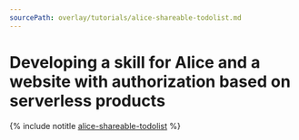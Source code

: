 ```yaml
---
sourcePath: overlay/tutorials/alice-shareable-todolist.md
---
```


# Developing a skill for Alice and a website with authorization based on serverless products

{% include notitle [alice-shareable-todolist](../../_tutorials/serverless/alice-shareable-todolist.md) %}
